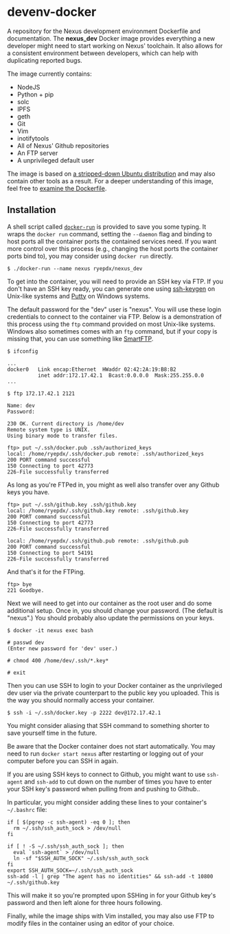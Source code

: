 # devenv-docker

A repository for the Nexus development environment Dockerfile and documentation.
The **nexus_dev** Docker image provides everything a new developer might need to
start working on Nexus' toolchain. It also allows for a consistent environment
between developers, which can help with duplicating reported bugs.

The image currently contains:

- NodeJS
- Python + pip
- solc
- IPFS
- geth
- Git
- Vim
- inotifytools
- All of Nexus' Github repositories
- An FTP server
- A unprivileged default user

The image is based on [a stripped-down Ubuntu
distribution](https://github.com/phusion/baseimage-docker) and may also contain
other tools as a result. For a deeper understanding of this image, feel free to
[examine the Dockerfile](base-image/Dockerfile).

## Installation

A shell script called [`docker-run`](docker-run) is provided to save you some
typing. It wraps the `docker run` command, setting the `--daemon` flag and
binding to host ports all the container ports the contained services need. If
you want more control over this process (e.g., changing the host ports the
container ports bind to), you may consider using `docker run` directly.

```
$ ./docker-run --name nexus ryepdx/nexus_dev
```

To get into the container, you will need to provide an SSH key via FTP. If you
don't have an SSH key ready, you can generate one using
[ssh-keygen](http://www.cyberciti.biz/faq/linux-unix-generating-ssh-keys/) on
Unix-like systems and
[Putty](https://www.siteground.com/kb/how_to_generate_an_ssh_key_on_windows_using_putty/)
on Windows systems.

The default password for the "dev" user is "nexus". You will use these login
credentials to connect to the container via FTP. Below is a demonstration of
this process using the `ftp` command provided on most Unix-like systems. Windows
also sometimes comes with an `ftp` command, but if your copy is missing that,
you can use something like [SmartFTP](https://www.smartftp.com/).

```
$ ifconfig

...
docker0   Link encap:Ethernet  HWaddr 02:42:2A:19:B8:B2
          inet addr:172.17.42.1  Bcast:0.0.0.0  Mask:255.255.0.0
...

$ ftp 172.17.42.1 2121

Name: dev
Password:

230 OK. Current directory is /home/dev
Remote system type is UNIX.
Using binary mode to transfer files.

ftp> put ~/.ssh/docker.pub .ssh/authorized_keys
local: /home/ryepdx/.ssh/docker.pub remote: .ssh/authorized_keys
200 PORT command successful
150 Connecting to port 42773
226-File successfully transferred
```

As long as you're FTPed in, you might as well also transfer over any Github
keys you have.

```
ftp> put ~/.ssh/github.key .ssh/github.key
local: /home/ryepdx/.ssh/github.key remote: .ssh/github.key
200 PORT command successful
150 Connecting to port 42773
226-File successfully transferred

local: /home/ryepdx/.ssh/github.pub remote: .ssh/github.pub
200 PORT command successful
150 Connecting to port 54191
226-File successfully transferred
```

And that's it for the FTPing.

```
ftp> bye
221 Goodbye.

```

Next we will need to get into our container as the root user and do some
additional setup. Once in, you should change your
password. (The default is "nexus".) You should probably also update the
permissions on your keys.

```
$ docker -it nexus exec bash

# passwd dev
(Enter new password for 'dev' user.)

# chmod 400 /home/dev/.ssh/*.key*

# exit
```

Then you can use SSH to login to your Docker container as the unprivileged dev
user via the private counterpart to the public key you uploaded. This is the way
you should normally access your container.

``` 
$ ssh -i ~/.ssh/docker.key -p 2222 dev@172.17.42.1
```

You might consider aliasing that SSH command to something shorter to save
yourself time in the future.

Be aware that the Docker container does not start automatically. You may need to
run `docker start nexus` after restarting or logging out of your computer before
you can SSH in again.

If you are using SSH keys to connect to Github, you might want to use
`ssh-agent` and `ssh-add` to cut down on the number of times you have to enter
your SSH key's password when pulling from and pushing to Github..

In particular, you might consider adding these lines to your container's
`~/.bashrc` file:

```
if [ $(pgrep -c ssh-agent) -eq 0 ]; then
  rm ~/.ssh/ssh_auth_sock > /dev/null
fi

if [ ! -S ~/.ssh/ssh_auth_sock ]; then
  eval `ssh-agent` > /dev/null
  ln -sf "$SSH_AUTH_SOCK" ~/.ssh/ssh_auth_sock
fi
export SSH_AUTH_SOCK=~/.ssh/ssh_auth_sock
ssh-add -l | grep "The agent has no identities" && ssh-add -t 10800 ~/.ssh/github.key
```

This will make it so you're prompted upon SSHing in for your Github key's
password and then left alone for three hours following.

Finally, while the image ships with Vim installed, you may also use FTP to
modify files in the container using an editor of your choice.
